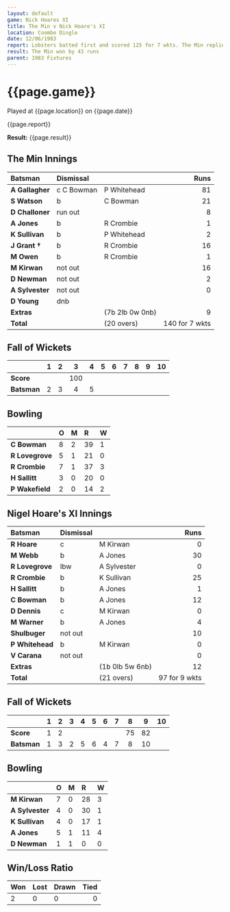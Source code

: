 ```yaml
---
layout: default
game: Nick Hoares XI
title: The Min v Nick Hoare's XI
location: Coombe Dingle
date: 12/06/1983
report: Lobsters batted first and scored 125 for 7 wkts. The Min replied with 97 for 9 wkts (all out)
result: The Min won by 43 runs
parent: 1983 Fixtures
---
```


# {{page.game}}

Played at {{page.location}} on {{page.date}}

{{page.report}}

**Result:** {{page.result}}

## The Min Innings

| Batsman | Dismissal |  | Runs |
|:---|:---|---|---:|
| **A Gallagher** | c C Bowman | P Whitehead | 81 | 
| **S Watson** | b | C Bowman | 21 | 
| **D Challoner** | run out | | 8 | 
| **A Jones** | b | R Crombie | 1 | 
| **K Sullivan** | b | P Whitehead | 2 | 
| **J Grant &#8224;** | b | R Crombie | 16 | 
| **M Owen** | b | R Crombie |1| 
| **M Kirwan** | not out | | 16 | 
| **D Newman** | not out | | 2 | 
| **A Sylvester** | not out | | 0 | 
| **D Young** | dnb | | | 
| **Extras** | | (7b 2lb 0w 0nb) | 9 | 
| **Total** | | (20 overs) | 140 for 7 wkts | 

## Fall of Wickets

| | 1 | 2 | 3 | 4 | 5 | 6 | 7 | 8 | 9 | 10 |
|---|:---:|:---:|:---:|:---:|:---:|:---:|:---:|:---:|:---:|:---:|
| **Score** | | | 100| | | | | | | | 
| **Batsman** | 2 | 3 | 4 | 5 | | | | | | | 


## Bowling

| | O | M | R | W |
|---|:---|:---|:---|:---|
| **C Bowman** | 8 | 2 | 39 | 1 | 
| **R Lovegrove** | 5 | 1 | 21 | 0 | 
| **R Crombie** | 7 | 1 | 37 | 3 | 
| **H Sallitt** | 3 | 0 | 20 | 0 | 
| **P Wakefield** | 2 | 0 | 14 | 2 | 

## Nigel Hoare's XI Innings

| Batsman | Dismissal |  | Runs |
|:---|:---|---|---:|
| **R Hoare** | c | M Kirwan | 0 | 
| **M Webb** | b | A Jones | 30 | 
| **R Lovegrove** | lbw | A Sylvester | 0 | 
| **R Crombie** | b | K Sullivan | 25 | 
| **H Sallitt** | b | A Jones | 1 | 
| **C Bowman** | b | A Jones | 12 | 
| **D Dennis** | c | M Kirwan | 0 | 
| **M Warner** | b | A Jones | 4 | 
| **Shulbuger** | not out | | 10 | 
| **P Whitehead** | b | M Kirwan | 0 | 
| **V Carana** | not out | | 0 | 
| **Extras** | | (1b 0lb 5w 6nb) | 12 | 
| **Total** | | (21 overs) | 97 for 9 wkts | 

## Fall of Wickets

| | 1 | 2 | 3 | 4 | 5 | 6 | 7 | 8 | 9 | 10 |
|---|:---:|:---:|:---:|:---:|:---:|:---:|:---:|:---:|:---:|:---:|
| **Score** | 1 | 2 | | | | | | 75 | 82 | | 
| **Batsman** | 1 | 3 | 2 | 5 | 6 | 4 | 7 | 8 | 10 | | 


## Bowling

| | O | M | R | W |
|---|:---|:---|:---|:---|
| **M Kirwan** | 7 | 0 | 28 | 3 | 
| **A Sylvester** | 4 | 0 | 30 | 1 | 
| **K Sullivan** | 4 | 0 | 17 | 1 | 
| **A Jones** | 5 | 1 | 11 | 4 | 
| **D Newman** | 1 | 1 | 0 | 0 | 

## Win/Loss Ratio

| Won | Lost | Drawn | Tied |
|:---|:---|:---|---:|
| 2 | 0 | 0 | 0 |